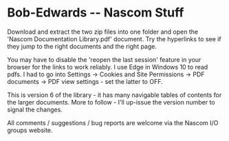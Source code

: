 # Bob-Edwards -- Nascom Stuff
Download and extract the two zip files into one folder and open the 'Nascom Documentation Library.pdf' document. Try the hyperlinks to see if they jump to the right documents and the right page.

You may have to disable the  'reopen the last session' feature in your browser for the links to work reliably. I use Edge in Windows 10 to read pdfs. I had to go into Settings -> Cookies and Site Permissions -> PDF documents -> PDF view settings - set the latter to OFF.

This is version 6 of the library - it has many navigable tables of contents for the larger documents. More to follow - I'll up-issue the version number to signal the changes.

All comments / suggestions / bug reports are welcome via the Nascom I/O groups website. 
